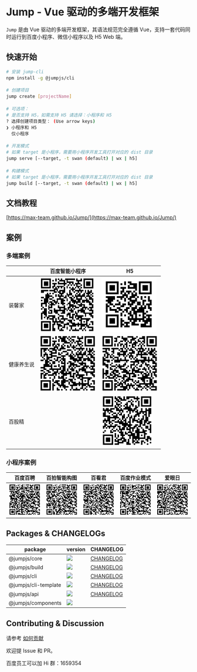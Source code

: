 # Jump - Vue 驱动的多端开发框架

`Jump` 是由 Vue 驱动的多端开发框架，其语法规范完全遵循 Vue，支持一套代码同时运行到百度小程序、微信小程序以及 H5 Web 端。 

## 快速开始

```bash
# 安装 jump-cli
npm install -g @jumpjs/cli

# 创建项目
jump create [projectName]

# 可选项：
# 是否支持 H5，如需支持 H5 请选择：小程序和 H5
? 选择创建项目类型： (Use arrow keys)
❯ 小程序和 H5
  仅小程序

# 开发模式
# 如果 target 是小程序，需要用小程序开发工具打开对应的 dist 目录
jump serve [--target, -t swan (default) | wx | h5]

# 构建模式
# 如果 target 是小程序，需要用小程序开发工具打开对应的 dist 目录
jump build [--target, -t swan (default) | wx | h5]

```

## 文档教程
[https://max-team.github.io/Jump/](https://max-team.github.io/Jump/)

## 案例

### 多端案例

| | 百度智能小程序 | H5 |
|-|-|-|
| 装馨家 | ![](./docs/assets/qr-jiazhuang.png) | [![](./docs/assets/qr-jiazhuang-h5.png)](https://jia.baidu.com/m#/pages/home/index) |
| 健康养生说 | ![](./docs/assets/qr-yangsheng.png) | [![](./docs/assets/qr-yangsheng-h5.png)](https://sp0.baidu.com/5LMDcjW6BwF3otqbppnN2DJv/health.pae.baidu.com/medauth/healthpage/#/pages/list/index) |
| 百股精 |  | [![](./docs/assets/qr-baigujing-h5.png)](http://finance.pae.baidu.com/selfselect/#/pages/index/index) |


### 小程序案例

| 百度百聘 | 百拍智能构图 | 百看君 | 百度作业模式 | 爱眼日 |
|-|-|-|-|-|
| ![](./docs/assets/qr-baipin.png) | ![](./docs/assets/qr-huabao.png) | ![](./docs/assets/qr-fuli.png) | ![](./docs/assets/qr-zuoye.png) | ![](./docs/assets/qr-aiyan.png) |

## Packages & CHANGELOGs

| package | version | CHANGELOG |
|-|-|-|
| @jumpjs/core | [![](https://img.shields.io/npm/v/@jumpjs/core.svg)](https://www.npmjs.com/package/@jumpjs/core) | [CHANGELOG](https://max-team.github.io/Jump/CHANGELOGS-0.3/core.html) |
| @jumpjs/build | [![](https://img.shields.io/npm/v/@jumpjs/build.svg)](https://www.npmjs.com/package/@jumpjs/build) | [CHANGELOG](https://max-team.github.io/Jump/CHANGELOGS-0.3/build.html) |
| @jumpjs/cli | [![](https://img.shields.io/npm/v/@jumpjs/cli.svg)](https://www.npmjs.com/package/@jumpjs/cli) | [CHANGELOG](https://max-team.github.io/Jump/CHANGELOGS-0.3/cli.html) |
| @jumpjs/cli-template | [![](https://img.shields.io/npm/v/@jumpjs/cli-template.svg)](https://www.npmjs.com/package/@jumpjs/cli-template) | [CHANGELOG](https://max-team.github.io/Jump/CHANGELOGS-0.3/cli-template.html) |
| @jumpjs/api | [![](https://img.shields.io/npm/v/@jumpjs/api.svg)](https://www.npmjs.com/package/@jumpjs/api) | [CHANGELOG](https://max-team.github.io/Jump/CHANGELOGS/api.html) |
| @jumpjs/components | [![](https://img.shields.io/npm/v/@jumpjs/components.svg)](https://www.npmjs.com/package/@jumpjs/components) | |

## Contributing & Discussion

请参考 [如何贡献](./CONTRIBUTING.md)

欢迎提 Issue 和 PR。

百度员工可以加 Hi 群：1659354
